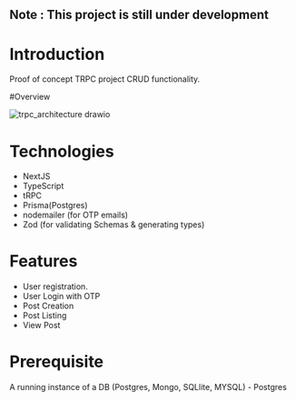 ## Note : This project is still under development


# Introduction
Proof of concept TRPC project CRUD functionality.


#Overview

![trpc_architecture drawio](https://user-images.githubusercontent.com/25275596/212997552-3ef7d77e-4629-444c-91a1-f7afdb0642f3.png)



# Technologies
* NextJS
* TypeScript
* tRPC
* Prisma(Postgres)
* nodemailer (for OTP emails)
* Zod (for validating Schemas & generating types)


# Features
* User registration.
* User Login with OTP
* Post Creation
* Post Listing
* View Post



# Prerequisite
A running instance of a DB (Postgres, Mongo, SQLlite, MYSQL) - Postgres

